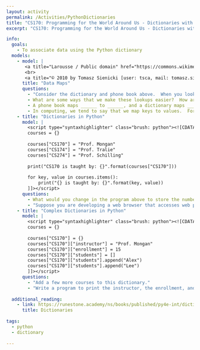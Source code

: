 ```yaml
---
layout: activity
permalink: /Activities/PythonDictionaries
title: "CS170: Programming for the World Around Us - Dictionaries with Python"
excerpt: "CS170: Programming for the World Around Us - Dictionaries with Python"

info:
  goals: 
    - To associate data using the Python dictionary
  models:
    - model: |
       <a title="Larousse / Public domain" href="https://commons.wikimedia.org/wiki/File:Nouveau_Dictionnaire_Larousse_page.JPG"><img width="512" alt="Nouveau Dictionnaire Larousse page" src="https://upload.wikimedia.org/wikipedia/commons/thumb/a/aa/Nouveau_Dictionnaire_Larousse_page.JPG/512px-Nouveau_Dictionnaire_Larousse_page.JPG"></a> 
       <br>
       <a title="© 2010 by Tomasz Sienicki [user: tsca, mail: tomasz.sienicki at gmail.com] / CC BY (https://creativecommons.org/licenses/by/3.0)" href="https://commons.wikimedia.org/wiki/File:Telefonbog_ubt-1.JPG"><img width="512" alt="Telefonbog ubt-1" src="https://upload.wikimedia.org/wikipedia/commons/d/d3/Telefonbog_ubt-1.JPG"></a>
      title: "Data Maps"
      questions:
        - "Consider the dictionary and phone book above.  When you look something up in each of them, what are you looking up, and what are you looking <strong>for</strong>?  What are the data types?"
        - What are some ways that we make these lookups easier?  How are the data organized, and what part of the data is organized that way?  
        - A phone book maps ______ to ______, and a dictionary maps ______ to ______.
        - In computing, we tend to say that we map keys to values.  For the phone book and dictionary, what is the key, and what is the value?  
    - title: "Dictionaries in Python"
      model: |
        <script type="syntaxhighlighter" class="brush: python"><![CDATA[   
        courses = {}
        
        courses["CS170"] = "Prof. Mongan"
        courses["CS174"] = "Prof. Tralie"
        courses["CS274"] = "Prof. Schilling"
        
        print("CS170 is taught by: {}".format(courses["CS170"]))
        
        for key, value in courses.items():
            print("{} is taught by: {}".format(key, value))
        ]]></script>  
      questions: 
        - What would you change in the program above to store the number of students enrolled in each course, instead of the instructor of each course?
        - "Suppose you are developing a web browser that accesses web pages.  You want to <strong>cache</strong> the pages, so that you only access them once, to save on I/O, network calls, and your data plan.  How might a <code>HashMap</code> help you to do this?  What would be the key and the value?"
    - title: "Complex Dictionaries in Python"
      model: |
        <script type="syntaxhighlighter" class="brush: python"><![CDATA[   
        courses = {}
        
        courses["CS170"] = {}
        courses["CS170"]["instructor"] = "Prof. Mongan"
        courses["CS170"]["enrollment"] = 15
        courses["CS170"]["students"] = []
        courses["CS170"]["students"].append("Alex")
        courses["CS170"]["students"].append("Lee")
        ]]></script>  
      questions: 
        - "Add a few more courses to this dictionary."
        - "Write a program to print the instructor, the enrollment, and all the students in all classes."
        
  additional_reading:
    - link: https://runestone.academy/ns/books/published/py4e-int/dictionaries/toctree.html
      title: Dictionaries
      
tags:
  - python
  - dictionary
  
---
```


